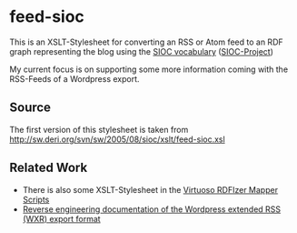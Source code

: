 # feed-sioc
This is an XSLT-Stylesheet for converting an RSS or Atom feed to an RDF graph representing the blog using the [SIOC vocabulary](http://rdfs.org/sioc/spec/) ([SIOC-Project](http://sioc-project.org/))

My current focus is on supporting some more information coming with the RSS-Feeds of a Wordpress export.

## Source
The first version of this stylesheet is taken from http://sw.deri.org/svn/sw/2005/08/sioc/xslt/feed-sioc.xsl

## Related Work
  * There is also some XSLT-Stylesheet in the [Virtuoso RDFIzer Mapper Scripts](https://github.com/openlink/Virtuoso-RDFIzer-Mapper-Scripts/blob/master/xslt/feed2sioc.xsl)
  * [Reverse engineering documentation of the Wordpress extended RSS (WXR) export format](http://devtidbits.com/2011/03/16/the-wordpress-extended-rss-wxr-exportimport-xml-document-format-decoded-and-explained/)
